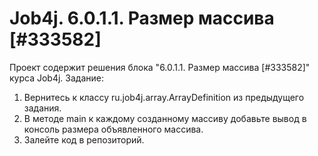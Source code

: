 # Job4j. 6.0.1.1. Размер массива [#333582]
Проект содержит решения блока "6.0.1.1. Размер массива [#333582]" курса Job4j.
Задание:
1. Вернитесь к классу ru.job4j.array.ArrayDefinition из предыдущего задания.
2. В методе main к каждому созданному массиву добавьте вывод в консоль размера объявленного массива.
3. Залейте код в репозиторий.